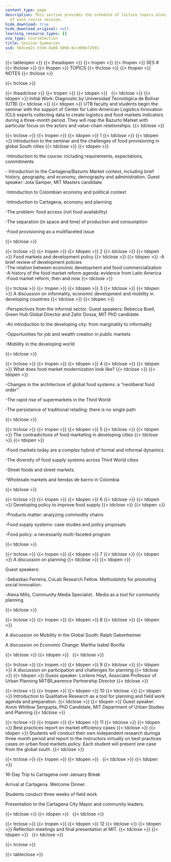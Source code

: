 ```yaml
---
content_type: page
description: This section provides the schedule of lecture topics along with summaries
  of each course session.
hide_download: true
hide_download_original: null
learning_resource_types: []
ocw_type: CourseSection
title: Session Summaries
uid: 583ced2c-57eb-da08-5094-6ccd89e72591
---
```


{{< tableopen >}}
{{< theadopen >}}
{{< tropen >}}
{{< thopen >}}
SES #
{{< thclose >}}
{{< thopen >}}
TOPICS
{{< thclose >}}
{{< thopen >}}
NOTES
{{< thclose >}}

{{< trclose >}}

{{< theadclose >}}
{{< tropen >}}
{{< tdopen >}}
 
{{< tdclose >}}
{{< tdopen >}}
Initial Work: Diagnostic by Universidad Tecnológica de Bolívar (UTB)
{{< tdclose >}}
{{< tdopen >}}
UTB faculty and students begin the seminar with the support of Center for Latin-American Logistics Innovation (CLI) experts collecting data to create logistics and food markets indicators during a three-month period. They will map the Bazurto Market with particular focus on the actors and value-chain relationships.
{{< tdclose >}}

{{< trclose >}}
{{< tropen >}}
{{< tdopen >}}
1
{{< tdclose >}}
{{< tdopen >}}
Introduction to the seminar and the challenges of food provisioning in global South cities
{{< tdclose >}}
{{< tdopen >}}


\-Introduction to the course: including requirements, expectations, commitments

\- Introduction to the Cartagena/Bazurto Market context, including brief history, geography, and economy, demography and administration. Guest speaker: Jota Samper, MIT Masters candidate

\-Introduction to Colombian economy and political context

\-Introduction to Cartagena, economy and planning

\-The problem: food access (not food availability)

\-The separation (in space and time) of production and consumption

\-Food provisioning as a multifaceted issue


{{< tdclose >}}

{{< trclose >}}
{{< tropen >}}
{{< tdopen >}}
2
{{< tdclose >}}
{{< tdopen >}}
Food markets and development policy
{{< tdclose >}}
{{< tdopen >}}
\-A brief review of development policies  
\-The relation between economic development and food commercialization  
\-A history of the food market reform agenda: evidence from Latin America  
\-Food market reform, then and now
{{< tdclose >}}

{{< trclose >}}
{{< tropen >}}
{{< tdopen >}}
3
{{< tdclose >}}
{{< tdopen >}}
A discussion on informality, economic development and mobility in developing countries
{{< tdclose >}}
{{< tdopen >}}


\-Perspectives from the informal sector. Guest speakers: Rebecca Buell, Green Hub Global Director and Zahir Dossa, MIT PhD candidate

\-An introduction to the developing city: from marginality to informality

\-Opportunities for job and wealth creation in public markets

\-Mobility in the developing world


{{< tdclose >}}

{{< trclose >}}
{{< tropen >}}
{{< tdopen >}}
4
{{< tdclose >}}
{{< tdopen >}}
What does food market modernization look like?
{{< tdclose >}}
{{< tdopen >}}


\-Changes in the architecture of global food systems: a “neoliberal food order”

\-The rapid rise of supermarkets in the Third World

\-The persistence of traditional retailing: there is no single path


{{< tdclose >}}

{{< trclose >}}
{{< tropen >}}
{{< tdopen >}}
5
{{< tdclose >}}
{{< tdopen >}}
The contradictions of food marketing in developing cities
{{< tdclose >}}
{{< tdopen >}}


\-Food markets today are a complex hybrid of formal and informal dynamics

\-The diversity of food supply systems across Third World cities

\-Street foods and street markets.

\-Wholesale markets and tiendas de barrio in Colombia


{{< tdclose >}}

{{< trclose >}}
{{< tropen >}}
{{< tdopen >}}
6
{{< tdclose >}}
{{< tdopen >}}
Developing policy to improve food supply
{{< tdclose >}}
{{< tdopen >}}


\-Products matter: analyzing commodity chains

\-Food supply systems: case studies and policy proposals

\-Food policy: a necessarily multi-faceted program


{{< tdclose >}}

{{< trclose >}}
{{< tropen >}}
{{< tdopen >}}
7
{{< tdclose >}}
{{< tdopen >}}
A discussion on planning
{{< tdclose >}}
{{< tdopen >}}


Guest speakers:

\-Sebastiao Ferreira, CoLab Research Fellow. Methodoloty for promoting social innovation.

\-Alexa Mills, Community Media Specialist.  Media as a tool for community planning


{{< tdclose >}}

{{< trclose >}}
{{< tropen >}}
{{< tdopen >}}
8
{{< tdclose >}}
{{< tdopen >}}


A discussion on Mobility in the Global South: Ralph Gakenheimer

A discussion on Economic Change: Martha Isabel Bonilla


{{< tdclose >}}
{{< tdopen >}}
 
{{< tdclose >}}

{{< trclose >}}
{{< tropen >}}
{{< tdopen >}}
9
{{< tdclose >}}
{{< tdopen >}}
A discussion on participation and challenges for planning
{{< tdclose >}}
{{< tdopen >}}
Guess speaker: Lorlene Hoyt, Associate Professor of Urban Planning MIT@Lawrence Partnership Director
{{< tdclose >}}

{{< trclose >}}
{{< tropen >}}
{{< tdopen >}}
10
{{< tdclose >}}
{{< tdopen >}}
Introduction to Qualitative Research as a tool for planning and field work agenda and preparation.
{{< tdclose >}}
{{< tdopen >}}
Guest speaker: Annis Whitlow Sengupta, PhD Candidate, MIT Department of Urban Studies and Planning
{{< tdclose >}}

{{< trclose >}}
{{< tropen >}}
{{< tdopen >}}
11
{{< tdclose >}}
{{< tdopen >}}
Best practices report on market efficiency cases
{{< tdclose >}}
{{< tdopen >}}
Students will conduct their own independent research duringa three month period and report to the instructors virtually on best practices cases on urban food markets policy. Each student will present one case from the global south.
{{< tdclose >}}

{{< trclose >}}
{{< tropen >}}
{{< tdopen >}}
 
{{< tdclose >}}
{{< tdopen >}}


16-Day Trip to Cartagena over January Break

Arrival at Cartagena. Welcome Dinner.

Students conduct three weeks of field work

Presentation to the Cartagena City Mayor and community leaders.


{{< tdclose >}}
{{< tdopen >}}
 
{{< tdclose >}}

{{< trclose >}}
{{< tropen >}}
{{< tdopen >}}
12
{{< tdclose >}}
{{< tdopen >}}
Reflection meetings and final presentation at MIT.
{{< tdclose >}}
{{< tdopen >}}
 
{{< tdclose >}}

{{< trclose >}}

{{< tableclose >}}